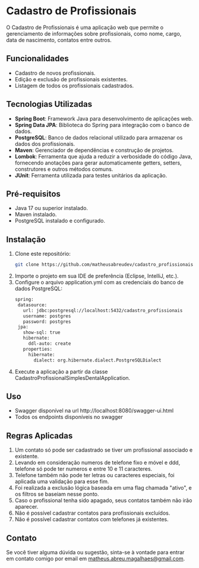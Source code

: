 # Cadastro de Profissionais

O Cadastro de Profissionais é uma aplicação web que permite o gerenciamento de informações sobre profissionais, como nome, cargo, data de nascimento, contatos entre outros.

## Funcionalidades

- Cadastro de novos profissionais.
- Edição e exclusão de profissionais existentes.
- Listagem de todos os profissionais cadastrados.

## Tecnologias Utilizadas

- **Spring Boot**: Framework Java para desenvolvimento de aplicações web.
- **Spring Data JPA**: Biblioteca do Spring para integração com o banco de dados.
- **PostgreSQL**: Banco de dados relacional utilizado para armazenar os dados dos profissionais.
- **Maven**: Gerenciador de dependências e construção de projetos.
- **Lombok**: Ferramenta que ajuda a reduzir a verbosidade do código Java, fornecendo anotações para gerar automaticamente getters, setters, construtores e outros métodos comuns.
- **JUnit**: Ferramenta utilizada para testes unitários da aplicação.

## Pré-requisitos

- Java 17 ou superior instalado.
- Maven instalado.
- PostgreSQL instalado e configurado.
  
## Instalação

1. Clone este repositório:
   ```bash
   git clone https://github.com/matheusabreudev/cadastro_profissionais.git
2. Importe o projeto em sua IDE de preferência (Eclipse, IntelliJ, etc.).
3. Configure o arquivo application.yml com as credenciais do banco de dados PostgreSQL:
   ```bash
   spring:
    datasource:
      url: jdbc:postgresql://localhost:5432/cadastro_profissionais
      username: postgres
      password: postgres
    jpa:
      show-sql: true
      hibernate:
        ddl-auto: create
      properties:
        hibernate:
          dialect: org.hibernate.dialect.PostgreSQLDialect
4. Execute a aplicação a partir da classe CadastroProfissionalSimplesDentalApplication.

## Uso

- Swagger disponível na url http://localhost:8080/swagger-ui.html
- Todos os endpoints disponíveis no swagger

## Regras Aplicadas

1. Um contato só pode ser cadastrado se tiver um profissional associado e existente.
2. Levando em consideração numeros de telefone fixo e móvel e ddd, telefone só pode ter numeros e entre 10 e 11 caracteres.
3. Telefone também não pode ter letras ou caracteres especiais, foi aplicada uma validação para esse fim.
4. Foi realizada a exclusão lógica baseada em uma flag chamada "ativo", e os filtros se baseiam nesse ponto.
5. Caso o profissional tenha sido apagado, seus contatos também não irão aparecer.
6. Não é possível cadastrar contatos para profissionais excluídos.
7. Não é possível cadastrar contatos com telefones já existentes.

## Contato

Se você tiver alguma dúvida ou sugestão, sinta-se à vontade para entrar em contato comigo por email em matheus.abreu.magalhaes@gmail.com.
